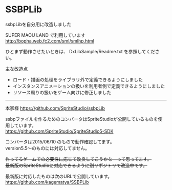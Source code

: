 # SSBPLib
ssbpLibを自分用に改造しました

SUPER MAOU LAND で利用しています  
http://bopha.web.fc2.com/sml/smlhp.html

ひとまず動作させたいときは、 DxLibSample/Readme.txt を参照してください。

主な改造点
* ロード・描画の処理をライブラリ外で定義できるようにしました
* インスタンスアニメーションの扱いを利用者側で定義できるようにしました
* リソース周りの扱いをゲーム向けに修正しました

-----
本家様 https://github.com/SpriteStudio/ssbpLib

ssbpファイルを作るためのコンバータはSpriteStudioが公開しているものを使用しています。  
https://github.com/SpriteStudio/SpriteStudio5-SDK

コンバータは2015/06/10 のもので動作確認してます。  
version5.5～のものには対応してません。


~~作ってるゲームでの必要性に応じて改良してこうかなーって思ってます。~~  
~~最新版のSpriteStudioに対応できるように別リポジトリで改造中です。~~

最新版に対応したものは次のURLで公開しています。
https://github.com/kagematya/SSBPLib
